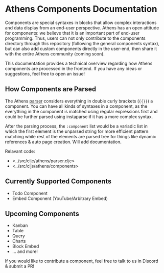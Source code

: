 # Athens Components Documentation

Components are special syntaxes in blocks that allow complex interactions and data display from an end-user perspective. Athens has an open attitude for components: we believe that it is an important part of end-user programming. Thus, users can not only contribute to the components directory through this repository (following the general components syntax), but can also add custom components directly in the user-end, then share it with the entire Athens community (coming soon).

This documentation provides a technical overview regarding how Athens components are processed in the frontend. If you have any ideas or suggestions, feel free to open an issue!

## How Components are Parsed

The Athens [parser](./parser.md) considers everything in double curly brackets (`{{}}`) a component. You can have all kinds of syntaxes in a component, as the everything in the component is matched using regular expressions first and could be further parsed using instaparse if it has a more complex syntax.

After the parsing process, the `:component` list would be a variadic list in which the first element is the unparsed string for more efficient pattern matching while rest of the elements are parsed tree for things like dynamic references & auto page creation. Will add documentation.

Relavant code:

* <../src/cljc/athens/parser.cljc>
* <../src/cljs/athens/components>

## Currently Supported Components

* Todo Component
* Embed Component (YouTube/Arbitrary Embed)

## Upcoming Components

* Kanban
* Table
* Query
* Charts
* Block Embed
* ... and more!

If you would like to contribute a component, feel free to talk to us in Discord & submit a PR!